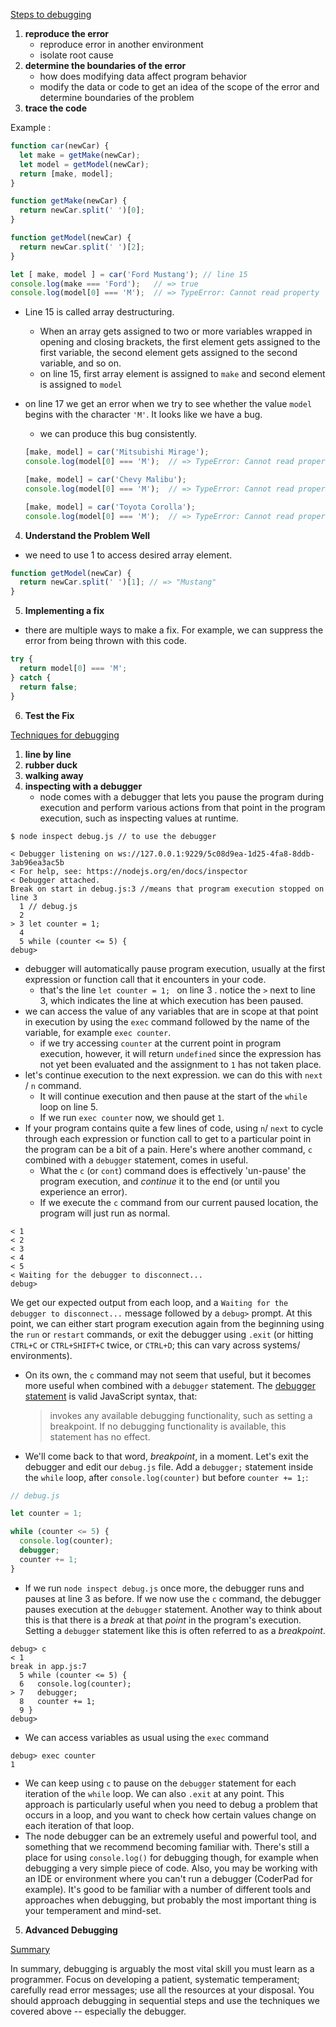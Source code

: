<u>Steps to debugging</u>

1. **reproduce the error**
   - reproduce error in another environment 
   - isolate root cause
2. **determine the boundaries of the error** 
   - how does modifying data affect program behavior
   - modify the data or code to get an idea of the scope of the error and determine boundaries of the problem
3. **trace the code** 

Example : 

```javascript
function car(newCar) {
  let make = getMake(newCar);
  let model = getModel(newCar);
  return [make, model];
}

function getMake(newCar) {
  return newCar.split(' ')[0];
}

function getModel(newCar) {
  return newCar.split(' ')[2];
}

let [ make, model ] = car('Ford Mustang'); // line 15
console.log(make === 'Ford');   // => true
console.log(model[0] === 'M');  // => TypeError: Cannot read property '0' of undefined
```

- Line 15 is called array destructuring. 

  - When an array gets assigned to two or more variables wrapped in opening and closing brackets, the first element gets assigned to the first variable, the second element gets assigned to the second variable, and so on. 
  - on line 15, first array element is assigned to `make` and second element is assigned to `model` 

- on line 17 we get an error when we try to see whether the value `model`  begins with the character `'M'`. It looks like we have a bug. 

  - we can produce this bug consistently.

  ```javascript
  [make, model] = car('Mitsubishi Mirage');
  console.log(model[0] === 'M');  // => TypeError: Cannot read property '0' of undefined
  
  [make, model] = car('Chevy Malibu');
  console.log(model[0] === 'M');  // => TypeError: Cannot read property '0' of undefined
  
  [make, model] = car('Toyota Corolla');
  console.log(model[0] === 'M');  // => TypeError: Cannot read property '0' of undefined
  ```

4. **Understand the Problem Well**

- we need to use 1 to access desired array element. 

```js
function getModel(newCar) {
  return newCar.split(' ')[1]; // => "Mustang"
}
```

5. **Implementing a fix**

- there are multiple ways to make a fix. For example, we can suppress the error from being thrown with this code. 

```javascript
try {
  return model[0] === 'M';
} catch {
  return false;
}
```

6. **Test the Fix**

<u>Techniques for debugging</u>

1. **line by line**
2. **rubber duck**
3. **walking away**
4. **inspecting with a debugger**
   - node comes with a debugger that lets you pause the program during execution and perform various actions from that point in the program execution, such as inspecting values at runtime. 

```
$ node inspect debug.js // to use the debugger
```

```
< Debugger listening on ws://127.0.0.1:9229/5c08d9ea-1d25-4fa8-8ddb-3ab96ea3ac5b
< For help, see: https://nodejs.org/en/docs/inspector
< Debugger attached.
Break on start in debug.js:3 //means that program execution stopped on line 3
  1 // debug.js
  2
> 3 let counter = 1;
  4
  5 while (counter <= 5) {
debug>
```

- debugger will automatically pause program execution, usually at the first expression or function call that it encounters in your code. 
  - that's the line `let counter = 1; ` on line 3 . notice the `>` next to line 3, which indicates the line at which execution has been paused. 
- we can access the value of any variables that are in scope at that point in execution by using the `exec` command followed by the name of the variable, for example `exec counter`. 
  - if we try accessing `counter` at the current point in program execution, however, it will return `undefined` since the expression has not yet been evaluated and the assignment to `1` has not taken place. 
- let's continue execution to the next expression. we can do this with `next` / `n` command. 
  - It will continue execution and then pause at the start of the `while` loop on line 5. 
  - If we run `exec counter` now, we should get `1`.
- If your program contains quite a few lines of code, using `n`/ `next` to cycle through each expression or function call to get to a particular point in the program can be a bit of a pain. Here's where another command, `c` combined with a `debugger` statement, comes in useful.
  - What the `c` (or `cont`) command does is effectively 'un-pause' the program execution, and *continue* it to the end (or until you experience an error).
  - If we execute the `c` command from our current paused location, the program will just run as normal.

```node
< 1
< 2
< 3
< 4
< 5
< Waiting for the debugger to disconnect...
debug>
```

We get our expected output from each loop, and a `Waiting for the debugger to disconnect...` message followed by a `debug>` prompt. At this point, we can either start program execution again from the beginning using the `run` or `restart` commands, or exit the debugger using `.exit` (or hitting `CTRL+C` or `CTRL+SHIFT+C` twice, or `CTRL+D`; this can vary across systems/ environments).

- On its own, the `c` command may not seem that useful, but it becomes more useful when combined with a `debugger` statement. The [debugger statement](https://developer.mozilla.org/en-US/docs/Web/JavaScript/Reference/Statements/debugger) is valid JavaScript syntax, that:

  > invokes any available debugging functionality, such as setting a breakpoint. If no debugging functionality is available, this statement has no effect.

- We'll come back to that word, *breakpoint*, in a moment. Let's exit the debugger and edit our `debug.js` file. Add a `debugger;` statement inside the `while` loop, after `console.log(counter)` but before `counter += 1;`:

```javascript
// debug.js

let counter = 1;

while (counter <= 5) {
  console.log(counter);
  debugger;
  counter += 1;
}
```

- If we run `node inspect debug.js` once more, the debugger runs and pauses at line 3 as before. If we now use the `c` command, the debugger pauses execution at the `debugger` statement. Another way to think about this is that there is a *break* at that *point* in the program's execution. Setting a `debugger` statement like this is often referred to as a *breakpoint*.

```
debug> c
< 1
break in app.js:7
  5 while (counter <= 5) {
  6   console.log(counter);
> 7   debugger;
  8   counter += 1;
  9 }
debug>
```

- We can access variables as usual using the `exec` command

```
debug> exec counter
1
```

- We can keep using `c` to pause on the `debugger` statement for each iteration of the `while` loop. We can also `.exit` at any point. This approach is particularly useful when you need to debug a problem that occurs in a loop, and you want to check how certain values change on each iteration of that loop.
- The node debugger can be an extremely useful and powerful tool, and something that we recommend becoming familiar with. There's still a place for using `console.log()` for debugging though, for example when debugging a very simple piece of code. Also, you may be working with an IDE or environment where you can't run a debugger (CoderPad for example). It's good to be familiar with a number of different tools and approaches when debugging, but probably the most important thing is your temperament and mind-set.

5. **Advanced Debugging**

<u>Summary</u>

In summary, debugging is arguably the most vital skill you must learn as a programmer. Focus on developing a patient, systematic temperament; carefully read error messages; use all the resources at your disposal. You should approach debugging in sequential steps and use the techniques we covered above -- especially the debugger.